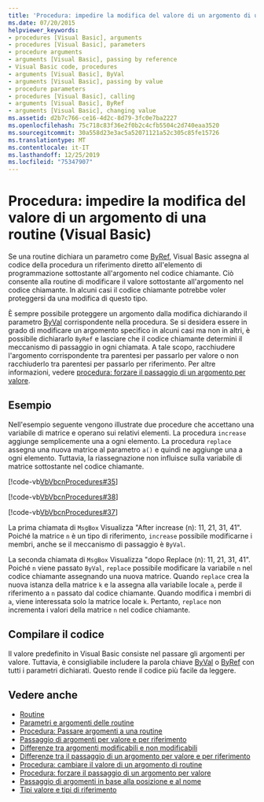 ```yaml
---
title: 'Procedura: impedire la modifica del valore di un argomento di una routine'
ms.date: 07/20/2015
helpviewer_keywords:
- procedures [Visual Basic], arguments
- procedures [Visual Basic], parameters
- procedure arguments
- arguments [Visual Basic], passing by reference
- Visual Basic code, procedures
- arguments [Visual Basic], ByVal
- arguments [Visual Basic], passing by value
- procedure parameters
- procedures [Visual Basic], calling
- arguments [Visual Basic], ByRef
- arguments [Visual Basic], changing value
ms.assetid: d2b7c766-ce16-4d2c-8d79-3fc0e7ba2227
ms.openlocfilehash: 75c718c83f36e2f0b2c4cfb5504c2d740eaa3520
ms.sourcegitcommit: 30a558d23e3ac5a52071121a52c305c85fe15726
ms.translationtype: MT
ms.contentlocale: it-IT
ms.lasthandoff: 12/25/2019
ms.locfileid: "75347907"
---
```

# <a name="how-to-protect-a-procedure-argument-against-value-changes-visual-basic"></a>Procedura: impedire la modifica del valore di un argomento di una routine (Visual Basic)
Se una routine dichiara un parametro come [ByRef](../../../../visual-basic/language-reference/modifiers/byref.md), Visual Basic assegna al codice della procedura un riferimento diretto all'elemento di programmazione sottostante all'argomento nel codice chiamante. Ciò consente alla routine di modificare il valore sottostante all'argomento nel codice chiamante. In alcuni casi il codice chiamante potrebbe voler proteggersi da una modifica di questo tipo.  
  
 È sempre possibile proteggere un argomento dalla modifica dichiarando il parametro [ByVal](../../../../visual-basic/language-reference/modifiers/byval.md) corrispondente nella procedura. Se si desidera essere in grado di modificare un argomento specifico in alcuni casi ma non in altri, è possibile dichiararlo `ByRef` e lasciare che il codice chiamante determini il meccanismo di passaggio in ogni chiamata. A tale scopo, racchiudere l'argomento corrispondente tra parentesi per passarlo per valore o non racchiuderlo tra parentesi per passarlo per riferimento. Per altre informazioni, vedere [procedura: forzare il passaggio di un argomento per valore](./how-to-force-an-argument-to-be-passed-by-value.md).  
  
## <a name="example"></a>Esempio  
 Nell'esempio seguente vengono illustrate due procedure che accettano una variabile di matrice e operano sui relativi elementi. La procedura `increase` aggiunge semplicemente una a ogni elemento. La procedura `replace` assegna una nuova matrice al parametro `a()` e quindi ne aggiunge una a ogni elemento. Tuttavia, la riassegnazione non influisce sulla variabile di matrice sottostante nel codice chiamante.  
  
 [!code-vb[VbVbcnProcedures#35](~/samples/snippets/visualbasic/VS_Snippets_VBCSharp/VbVbcnProcedures/VB/Class1.vb#35)]  
  
 [!code-vb[VbVbcnProcedures#38](~/samples/snippets/visualbasic/VS_Snippets_VBCSharp/VbVbcnProcedures/VB/Class1.vb#38)]  
  
 [!code-vb[VbVbcnProcedures#37](~/samples/snippets/visualbasic/VS_Snippets_VBCSharp/VbVbcnProcedures/VB/Class1.vb#37)]  
  
 La prima chiamata di `MsgBox` Visualizza "After increase (n): 11, 21, 31, 41". Poiché la matrice `n` è un tipo di riferimento, `increase` possibile modificarne i membri, anche se il meccanismo di passaggio è `ByVal`.  
  
 La seconda chiamata di `MsgBox` Visualizza "dopo Replace (n): 11, 21, 31, 41". Poiché `n` viene passato `ByVal`, `replace` possibile modificare la variabile `n` nel codice chiamante assegnando una nuova matrice. Quando `replace` crea la nuova istanza della matrice `k` e la assegna alla variabile locale `a`, perde il riferimento a `n` passato dal codice chiamante. Quando modifica i membri di `a`, viene interessata solo la matrice locale `k`. Pertanto, `replace` non incrementa i valori della matrice `n` nel codice chiamante.  
  
## <a name="compile-the-code"></a>Compilare il codice  
 Il valore predefinito in Visual Basic consiste nel passare gli argomenti per valore. Tuttavia, è consigliabile includere la parola chiave [ByVal](../../../../visual-basic/language-reference/modifiers/byval.md) o [ByRef](../../../../visual-basic/language-reference/modifiers/byref.md) con tutti i parametri dichiarati. Questo rende il codice più facile da leggere.  
  
## <a name="see-also"></a>Vedere anche

- [Routine](./index.md)
- [Parametri e argomenti delle routine](./procedure-parameters-and-arguments.md)
- [Procedura: Passare argomenti a una routine](./how-to-pass-arguments-to-a-procedure.md)
- [Passaggio di argomenti per valore e per riferimento](./passing-arguments-by-value-and-by-reference.md)
- [Differenze tra argomenti modificabili e non modificabili](./differences-between-modifiable-and-nonmodifiable-arguments.md)
- [Differenze tra il passaggio di un argomento per valore e per riferimento](./differences-between-passing-an-argument-by-value-and-by-reference.md)
- [Procedura: cambiare il valore di un argomento di routine](./how-to-change-the-value-of-a-procedure-argument.md)
- [Procedura: forzare il passaggio di un argomento per valore](./how-to-force-an-argument-to-be-passed-by-value.md)
- [Passaggio di argomenti in base alla posizione e al nome](./passing-arguments-by-position-and-by-name.md)
- [Tipi valore e tipi di riferimento](../../../../visual-basic/programming-guide/language-features/data-types/value-types-and-reference-types.md)
